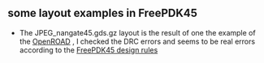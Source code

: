 ## some layout examples in FreePDK45

 * The JPEG_nangate45.gds.gz layout is the result of one the example of  the [OpenROAD](https://github.com/The-OpenROAD-Project/OpenROAD) , I checked the DRC errors and seems to be real errors according to the [FreePDK45 design rules](https://www.eda.ncsu.edu/wiki/FreePDK45:RuleDevel)